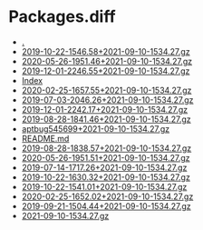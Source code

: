 Packages.diff
========================

- [.](.)
- [2019-10-22-1546.58+2021-09-10-1534.27.gz](2019-10-22-1546.58+2021-09-10-1534.27.gz)
- [2020-05-26-1951.46+2021-09-10-1534.27.gz](2020-05-26-1951.46+2021-09-10-1534.27.gz)
- [2019-12-01-2246.55+2021-09-10-1534.27.gz](2019-12-01-2246.55+2021-09-10-1534.27.gz)
- [Index](Index)
- [2020-02-25-1657.55+2021-09-10-1534.27.gz](2020-02-25-1657.55+2021-09-10-1534.27.gz)
- [2019-07-03-2046.26+2021-09-10-1534.27.gz](2019-07-03-2046.26+2021-09-10-1534.27.gz)
- [2019-12-01-2242.17+2021-09-10-1534.27.gz](2019-12-01-2242.17+2021-09-10-1534.27.gz)
- [2019-08-28-1841.46+2021-09-10-1534.27.gz](2019-08-28-1841.46+2021-09-10-1534.27.gz)
- [aptbug545699+2021-09-10-1534.27.gz](aptbug545699+2021-09-10-1534.27.gz)
- [README.md](README.md)
- [2019-08-28-1838.57+2021-09-10-1534.27.gz](2019-08-28-1838.57+2021-09-10-1534.27.gz)
- [2020-05-26-1951.51+2021-09-10-1534.27.gz](2020-05-26-1951.51+2021-09-10-1534.27.gz)
- [2019-07-14-1717.26+2021-09-10-1534.27.gz](2019-07-14-1717.26+2021-09-10-1534.27.gz)
- [2019-10-22-1630.32+2021-09-10-1534.27.gz](2019-10-22-1630.32+2021-09-10-1534.27.gz)
- [2019-10-22-1541.01+2021-09-10-1534.27.gz](2019-10-22-1541.01+2021-09-10-1534.27.gz)
- [2020-02-25-1652.02+2021-09-10-1534.27.gz](2020-02-25-1652.02+2021-09-10-1534.27.gz)
- [2019-09-21-1504.44+2021-09-10-1534.27.gz](2019-09-21-1504.44+2021-09-10-1534.27.gz)
- [2021-09-10-1534.27.gz](2021-09-10-1534.27.gz)
